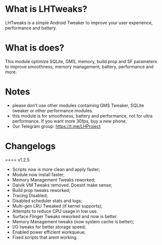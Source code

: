 # What is LHTweaks?
LHTweaks is a simple Android Tweaker to improve your user experience, performance and battery.

# What is does?
This module optimize SQLite, GMS, memory, build.prop and SF parameters to improve smoothness, memory management, battery, performance and more.

# Notes
- please don't use other modules containing GMS Tweaker, SQLite tweaker or other performance modules.
- this module is for smoothness, battery and performance, not for ultra performance. If you want more 30fps, buy a new phone.
- Our Telegram group: https://t.me/LHProject

# Changelogs
==== v1.2.5
- Scripts now is more clean and apply faster;
- Module now install faster;
- Memory Management Tweaks reworked;
- Dalvik VM Tweaks removed. Doesnt make sense;
- Build prop tweaks reworked;
- Tracing Disabled;
- Disabled scheduler stats and logs;
- Multi-gen LRU Tweaked (if kernel supports);
- Attempts to reduce CPU usage in low use.
- Surface Flinger Tweaks reworked and now is better.
- Memory Management tweaks (now system cache is better);
- I/O tweaks for better storage speed;
- Enabled power efficient workqueue;
- Fixed scripts that arent working.


